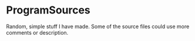 # ProgramSources
Random, simple stuff I have made. Some of the source files could use more comments or description.
